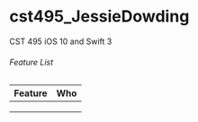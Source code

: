 # cst495_JessieDowding
CST 495 iOS 10 and Swift 3

###### Feature List

| Feature        | Who         | 
| ------------- |:-------------:|
|      |       |
|      |       |
|      |       |
